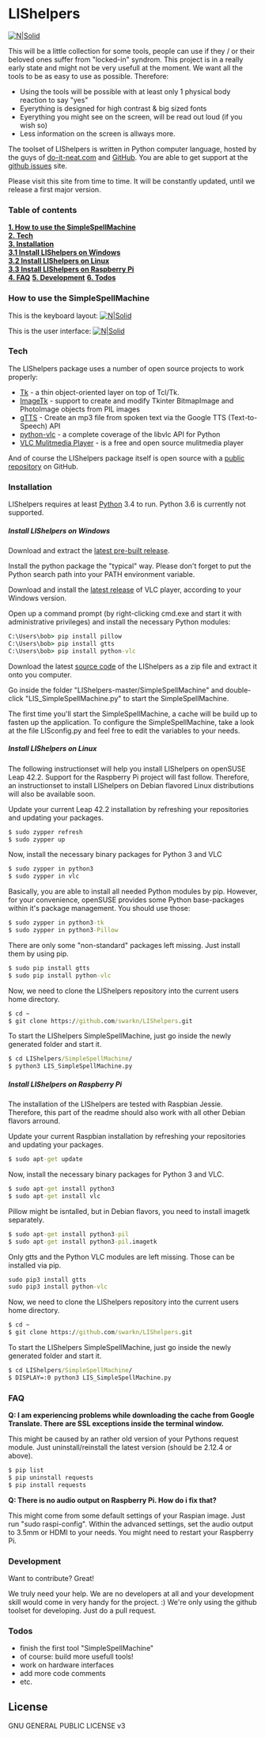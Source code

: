 # LIShelpers

[![N|Solid](https://www.python.org/static/community_logos/python-powered-w-140x56.png)](https://www.python.org)

This will be a little collection for some tools, people can use if they / or their beloved ones suffer from "locked-in" syndrom. This project is in a really early state and might not be very usefull at the moment. We want all the tools to be as easy to use as possible. Therefore:

  - Using the tools will be possible with at least only 1 physical body reaction to say "yes"
  - Eyerything is designed for high contrast & big sized fonts
  - Eyerything you might see on the screen, will be read out loud (if you wish so)
  - Less information on the screen is allways more.

The toolset of LIShelpers is written in Python computer language, hosted by the guys of [do-it-neat.com] and [GitHub][github project]. You are able to get support at the [github issues] site.

Please visit this site from time to time. It will be constantly updated, until we release a first major version.

### Table of contents
**[1. How to use the SimpleSpellMachine](#how-to-use-the-simplespellmachine)**  
**[2. Tech](#tech)**  
**[3. Installation](#installation)**  
**[3.1 Install LIShelpers on Windows](#install-lishelpers-on-windows)**  
**[3.2 Install LIShelpers on Linux](#install-lishelpers-on-linux)**  
**[3.3 Install LIShelpers on Raspberry Pi](#install-lishelpers-on-raspberry-pi)**  
**[4. FAQ](#faq)**
**[5. Development](#development)**
**[6. Todos](#todos)**

### How to use the SimpleSpellMachine

This is the keyboard layout:
[![N|Solid](http://www.do-it-neat.com/wp-content/uploads/2016/12/LIShelpers-SSM_keyboard-layout_v01.png)](https://www.do-it-neat.com/projekte/lishelpers)

This is the user interface:
[![N|Solid](http://www.do-it-neat.com/wp-content/uploads/2016/12/LIShelpers_SSM.jpg)](https://www.do-it-neat.com/projekte/lishelpers)

### Tech

The LIShelpers package uses a number of open source projects to work properly:

* [Tk] - a thin object-oriented layer on top of Tcl/Tk.
* [ImageTk] - support to create and modify Tkinter BitmapImage and PhotoImage objects from PIL images
* [gTTS] - Create an mp3 file from spoken text via the Google TTS (Text-to-Speech) API
* [python-vlc] - a complete coverage of the libvlc API for Python
* [VLC Mulitmedia Player] - is a free and open source mulitmedia player

And of course the LIShelpers package itself is open source with a [public repository][github project]
 on GitHub.

### Installation

LIShelpers requires at least [Python](https://python.org/) 3.4 to run. Python 3.6 is currently not supported.

##### Install LIShelpers on Windows

Download and extract the [latest pre-built release](https://www.python.org/downloads/release/python-352/).

Install the python package the "typical" way. Please don't forget to put the Python search path into your PATH environment variable.

Download and install the [latest release](http://www.videolan.org/vlc/) of VLC player, according to your Windows version.

Open up a command prompt (by right-clicking cmd.exe and start it with administrative privileges) and install the necessary Python modules:

```cmd
C:\Users\bob> pip install pillow
C:\Users\bob> pip install gtts
C:\Users\bob> pip install python-vlc
```

Download the latest [source code](https://github.com/swarkn/LIShelpers/archive/master.zip) of the LIShelpers as a zip file and extract it onto you computer.

Go inside the folder "LIShelpers-master/SimpleSpellMachine" and double-click "LIS_SimpleSpellMachine.py" to start the SimpleSpellMachine.

The first time you'll start the SimpleSpellMachine, a cache will be build up to fasten up the application. To configure the SimpleSpellMachine, take a look at the file LISconfig.py and feel free to edit the variables to your needs.

##### Install LIShelpers on Linux

The following instructionset will help you install LIShelpers on openSUSE Leap 42.2. Support for the Raspberry Pi project will fast follow. Therefore, an instructionset to install LIShelpers on Debian flavored Linux distributions will also be available soon.

Update your current Leap 42.2 installation by refreshing your repositories and updating your packages.

```cmd
$ sudo zypper refresh
$ sudo zypper up
```

Now, install the necessary binary packages for Python 3 and VLC

```cmd
$ sudo zypper in python3
$ sudo zypper in vlc
```

Basically, you are able to install all needed Python modules by pip. However, for your convenience, openSUSE provides some Python base-packages within it's package management. You should use those:

```cmd
$ sudo zypper in python3-tk
$ sudo zypper in python3-Pillow
```

There are only some "non-standard" packages left missing. Just install them by using pip.

```cmd
$ sudo pip install gtts
$ sudo pip install python-vlc
```

Now, we need to clone the LIShelpers repository into the current users home directory.

```cmd
$ cd ~
$ git clone https://github.com/swarkn/LIShelpers.git
```

To start the LIShelpers SimpleSpellMachine, just go inside the newly generated folder and start it.

```cmd
$ cd LIShelpers/SimpleSpellMachine/
$ python3 LIS_SimpleSpellMachine.py
```

##### Install LIShelpers on Raspberry Pi

The installation of the LIShelpers are tested with Raspbian Jessie. Therefore, this part of the readme should also work with all other Debian flavors arround.

Update your current Raspbian installation by refreshing your repositories and updating your packages.

```cmd
$ sudo apt-get update
```

Now, install the necessary binary packages for Python 3 and VLC.

```cmd
$ sudo apt-get install python3
$ sudo apt-get install vlc
```

Pillow might be isntalled, but in Debian flavors, you need to install imagetk separately.

```cmd
$ sudo apt-get install python3-pil
$ sudo apt-get install python3-pil.imagetk
```

Only gtts and the Python VLC modules are left missing. Those can be installed via pip.

```cmd
sudo pip3 install gtts
sudo pip3 install python-vlc
```

Now, we need to clone the LIShelpers repository into the current users home directory.

```cmd
$ cd ~
$ git clone https://github.com/swarkn/LIShelpers.git
```

To start the LIShelpers SimpleSpellMachine, just go inside the newly generated folder and start it.

```cmd
$ cd LIShelpers/SimpleSpellMachine/
$ DISPLAY=:0 python3 LIS_SimpleSpellMachine.py
```

### FAQ

**Q: I am experiencing problems while downloading the cache from Google Translate. There are SSL exceptions inside the terminal window.**

This might be caused by an rather old version of your Pythons request module. Just uninstall/reinstall the latest version (should be 2.12.4 or above).

```cmd
$ pip list
$ pip uninstall requests
$ pip install requests
```

**Q: There is no audio output on Raspberry Pi. How do i fix that?**

This might come from some default settings of your Raspian image. Just run "sudo raspi-config". Within the advanced settings, set the audio output to 3.5mm or HDMI to your needs. You might need to restart your Raspberry Pi.

### Development

Want to contribute? Great!

We truly need your help. We are no developers at all and your development skill would come in very handy for the project. :) We're only using the github toolset for developing. Just do a pull request.

### Todos

 - finish the first tool "SimpleSpellMachine"
 - of course: build more usefull tools!
 - work on hardware interfaces
 - add more code comments
 - etc.

License
----

GNU GENERAL PUBLIC LICENSE v3




[//]: # (These are reference links used in the body of this note and get stripped out when the markdown processor does its job. There is no need to format nicely because it shouldn't be seen. Thanks SO - http://stackoverflow.com/questions/4823468/store-comments-in-markdown-syntax)

[do-it-neat.com]: <http://www.do-it-neat.com/projekte/LIShelpers>
[github project]: <https://github.com/swarkn/LIShelpers>
[github issues]: <https://github.com/swarkn/LIShelpers/issues>
[Tk]: <http://www.tcl.tk/>
[ImageTk]: <https://wiki.python.org/moin/TkInter>
[gTTS]: <https://pypi.python.org/pypi/gTTS>
[python-vlc]: <https://wiki.videolan.org/python_bindings>
[VLC Mulitmedia Player]: <http://www.videolan.org/vlc/>
